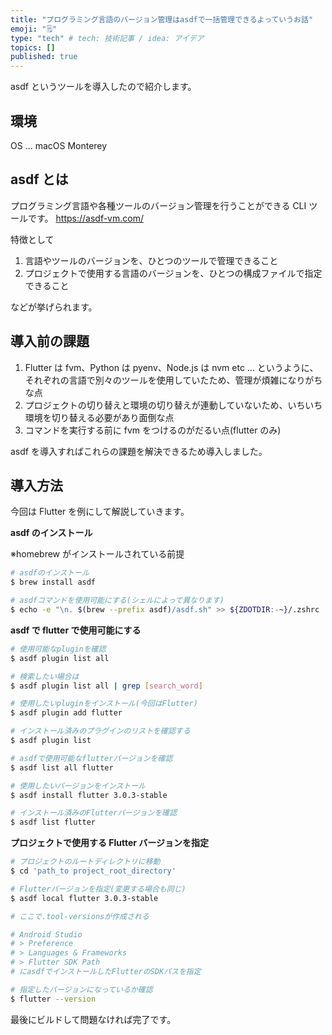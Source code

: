 ```yaml
---
title: "プログラミング言語のバージョン管理はasdfで一括管理できるよっていうお話"
emoji: "🗒"
type: "tech" # tech: 技術記事 / idea: アイデア
topics: []
published: true
---
```


asdf というツールを導入したので紹介します。

## 環境

OS ... macOS Monterey

## asdf とは

プログラミング言語や各種ツールのバージョン管理を行うことができる CLI ツールです。
https://asdf-vm.com/

特徴として

1. 言語やツールのバージョンを、ひとつのツールで管理できること
2. プロジェクトで使用する言語のバージョンを、ひとつの構成ファイルで指定できること

などが挙げられます。

## 導入前の課題

1. Flutter は fvm、Python は pyenv、Node.js は nvm etc ... というように、それぞれの言語で別々のツールを使用していたため、管理が煩雑になりがちな点
2. プロジェクトの切り替えと環境の切り替えが連動していないため、いちいち環境を切り替える必要があり面倒な点
3. コマンドを実行する前に fvm をつけるのがだるい点(flutter のみ)

asdf を導入すればこれらの課題を解決できるため導入しました。

## 導入方法

今回は Flutter を例にして解説していきます。

**asdf のインストール**

※homebrew がインストールされている前提

```bash
# asdfのインストール
$ brew install asdf

# asdfコマンドを使用可能にする(シェルによって異なります)
$ echo -e "\n. $(brew --prefix asdf)/asdf.sh" >> ${ZDOTDIR:-~}/.zshrc
```

**asdf で flutter で使用可能にする**

```bash
# 使用可能なpluginを確認
$ asdf plugin list all

# 検索したい場合は
$ asdf plugin list all | grep [search_word]

# 使用したいpluginをインストール(今回はFlutter)
$ asdf plugin add flutter

# インストール済みのプラグインのリストを確認する
$ asdf plugin list

# asdfで使用可能なflutterバージョンを確認
$ asdf list all flutter

# 使用したいバージョンをインストール
$ asdf install flutter 3.0.3-stable

# インストール済みのFlutterバージョンを確認
$ asdf list flutter
```

**プロジェクトで使用する Flutter バージョンを指定**

```bash
# プロジェクトのルートディレクトリに移動
$ cd 'path_to project_root_directory'

# Flutterバージョンを指定(変更する場合も同じ)
$ asdf local flutter 3.0.3-stable

# ここで.tool-versionsが作成される

# Android Studio
# > Preference
# > Languages & Frameworks
# > Flutter SDK Path
# にasdfでインストールしたFlutterのSDKパスを指定

# 指定したバージョンになっているか確認
$ flutter --version
```

最後にビルドして問題なければ完了です。
